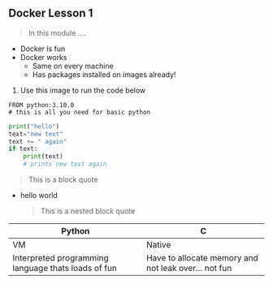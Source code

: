 ## Docker Lesson 1

> In this module ....


- Docker is fun
- Docker works
  - Same on every machine
  - Has packages installed on images already!

1. Use this image to run the code below
  ```
  FROM python:3.10.0
  # this is all you need for basic python
  ```

```python
print("hello")
text="new text"
text += " again"
if text:
    print(text)
    # prints new text again
```

> This is a block quote

- hello world
  > This is a nested block quote


| Python | C |
| ----------- | ----------- |
| VM | Native |
| Interpreted programming language thats loads of fun | Have to allocate memory and not leak over... not fun |

